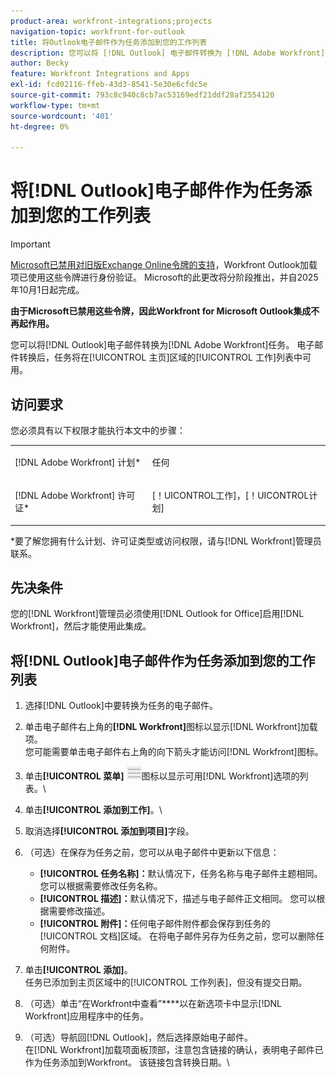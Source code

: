 ```yaml
---
product-area: workfront-integrations;projects
navigation-topic: workfront-for-outlook
title: 将Outlook电子邮件作为任务添加到您的工作列表
description: 您可以将 [!DNL Outlook] 电子邮件转换为 [!DNL Adobe Workfront] 任务。 在转换电子邮件后，该任务会显示在主页区域的工作列表中。
author: Becky
feature: Workfront Integrations and Apps
exl-id: fcd02116-ffeb-43d3-8541-5e30e6cfdc5e
source-git-commit: 793c8c940c8cb7ac53169edf21ddf28af2554120
workflow-type: tm+mt
source-wordcount: '401'
ht-degree: 0%

---
```


# 将[!DNL Outlook]电子邮件作为任务添加到您的工作列表

>[!IMPORTANT]
>
>[Microsoft已禁用对旧版Exchange Online令牌的支持](https://learn.microsoft.com/en-us/office/dev/add-ins/outlook/faq-nested-app-auth-outlook-legacy-tokens)，Workfront Outlook加载项已使用这些令牌进行身份验证。 Microsoft的此更改将分阶段推出，并自2025年10月1日起完成。
>
>**由于Microsoft已禁用这些令牌，因此Workfront for Microsoft Outlook集成不再起作用。**

您可以将[!DNL Outlook]电子邮件转换为[!DNL Adobe Workfront]任务。 电子邮件转换后，任务将在[!UICONTROL 主页]区域的[!UICONTROL 工作]列表中可用。

## 访问要求

您必须具有以下权限才能执行本文中的步骤：

<table style="table-layout:auto"> 
 <col> 
 <col> 
 <tbody> 
  <tr> 
   <td role="rowheader">[!DNL Adobe Workfront] 计划*</td> 
   <td> <p>任何</p> </td> 
  </tr> 
  <tr> 
   <td role="rowheader">[!DNL Adobe Workfront] 许可证*</td> 
   <td> <p>[！UICONTROL工作]，[！UICONTROL计划]</p> </td> 
  </tr> 
 </tbody> 
</table>

&#42;要了解您拥有什么计划、许可证类型或访问权限，请与[!DNL Workfront]管理员联系。

## 先决条件

您的[!DNL Workfront]管理员必须使用[!DNL Outlook for Office]启用[!DNL Workfront]，然后才能使用此集成。

## 将[!DNL Outlook]电子邮件作为任务添加到您的工作列表

1. 选择[!DNL Outlook]中要转换为任务的电子邮件。
1. 单击电子邮件右上角的&#x200B;**[!DNL Workfront]**&#x200B;图标以显示[!DNL Workfront]加载项。\
   您可能需要单击电子邮件右上角的向下箭头才能访问[!DNL Workfront]图标。

1. 单击&#x200B;**[!UICONTROL 菜单]** ![o365_addin_menu_icon.png](assets/o365-addin-menu2-icon.png)图标以显示可用[!DNL Workfront]选项的列表。\


1. 单击&#x200B;**[!UICONTROL 添加到工作]**。\

1. 取消选择&#x200B;**[!UICONTROL 添加到项目]**&#x200B;字段。
1. （可选）在保存为任务之前，您可以从电子邮件中更新以下信息：

   * **[!UICONTROL 任务名称]：**&#x200B;默认情况下，任务名称与电子邮件主题相同。 您可以根据需要修改任务名称。
   * **[!UICONTROL 描述]：**&#x200B;默认情况下，描述与电子邮件正文相同。 您可以根据需要修改描述。
   * **[!UICONTROL 附件]：**&#x200B;任何电子邮件附件都会保存到任务的[!UICONTROL 文档]区域。 在将电子邮件另存为任务之前，您可以删除任何附件。

1. 单击&#x200B;**[!UICONTROL 添加]**。\
   任务已添加到主页区域中的[!UICONTROL 工作列表]，但没有提交日期。

1. （可选）单击“在Workfront中查看”****&#x200B;以在新选项卡中显示[!DNL Workfront]应用程序中的任务。

1. （可选）导航回[!DNL Outlook]，然后选择原始电子邮件。\
   在[!DNL Workfront]加载项面板顶部，注意包含链接的确认，表明电子邮件已作为任务添加到Workfront。 该链接包含转换日期。\
